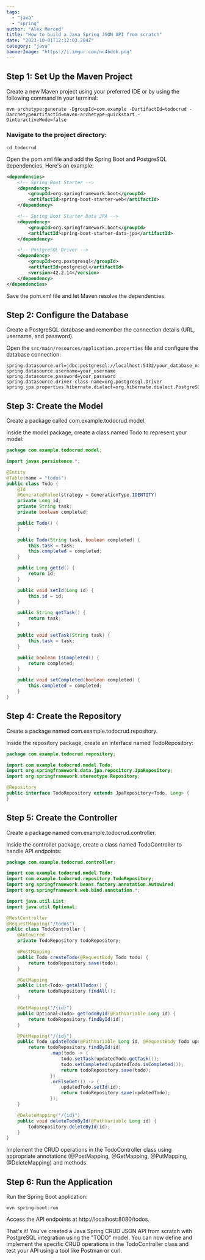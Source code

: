 ```yaml
---
tags:
  - "java"
  - "spring"
author: "Alex Merced"
title: "How to build a Java Spring JSON API from scratch"
date: "2023-10-01T12:12:03.284Z"
category: "java"
bannerImage: "https://i.imgur.com/nc4bdok.png"
---
```


## Step 1: Set Up the Maven Project

Create a new Maven project using your preferred IDE or by using the following command in your terminal:

```shell
mvn archetype:generate -DgroupId=com.example -DartifactId=todocrud -DarchetypeArtifactId=maven-archetype-quickstart -DinteractiveMode=false
```

### Navigate to the project directory:

```shell
cd todocrud
```

Open the pom.xml file and add the Spring Boot and PostgreSQL dependencies. Here's an example:

```xml
<dependencies>
    <!-- Spring Boot Starter -->
    <dependency>
        <groupId>org.springframework.boot</groupId>
        <artifactId>spring-boot-starter-web</artifactId>
    </dependency>

    <!-- Spring Boot Starter Data JPA -->
    <dependency>
        <groupId>org.springframework.boot</groupId>
        <artifactId>spring-boot-starter-data-jpa</artifactId>
    </dependency>

    <!-- PostgreSQL Driver -->
    <dependency>
        <groupId>org.postgresql</groupId>
        <artifactId>postgresql</artifactId>
        <version>42.2.14</version>
    </dependency>
</dependencies>
```

Save the pom.xml file and let Maven resolve the dependencies.

## Step 2: Configure the Database

Create a PostgreSQL database and remember the connection details (URL, username, and password).

Open the `src/main/resources/application.properties` file and configure the database connection:

```shell
spring.datasource.url=jdbc:postgresql://localhost:5432/your_database_name
spring.datasource.username=your_username
spring.datasource.password=your_password
spring.datasource.driver-class-name=org.postgresql.Driver
spring.jpa.properties.hibernate.dialect=org.hibernate.dialect.PostgreSQLDialect
```

## Step 3: Create the Model

Create a package called com.example.todocrud.model.

Inside the model package, create a class named Todo to represent your model:

```java
package com.example.todocrud.model;

import javax.persistence.*;

@Entity
@Table(name = "todos")
public class Todo {
    @Id
    @GeneratedValue(strategy = GenerationType.IDENTITY)
    private Long id;
    private String task;
    private boolean completed;

    public Todo() {
    }

    public Todo(String task, boolean completed) {
        this.task = task;
        this.completed = completed;
    }

    public Long getId() {
        return id;
    }

    public void setId(Long id) {
        this.id = id;
    }

    public String getTask() {
        return task;
    }

    public void setTask(String task) {
        this.task = task;
    }

    public boolean isCompleted() {
        return completed;
    }

    public void setCompleted(boolean completed) {
        this.completed = completed;
    }
}
```

## Step 4: Create the Repository

Create a package named com.example.todocrud.repository.

Inside the repository package, create an interface named TodoRepository:

```java
package com.example.todocrud.repository;

import com.example.todocrud.model.Todo;
import org.springframework.data.jpa.repository.JpaRepository;
import org.springframework.stereotype.Repository;

@Repository
public interface TodoRepository extends JpaRepository<Todo, Long> {
}
```

## Step 5: Create the Controller

Create a package named com.example.todocrud.controller.

Inside the controller package, create a class named TodoController to handle API endpoints:

```java
package com.example.todocrud.controller;

import com.example.todocrud.model.Todo;
import com.example.todocrud.repository.TodoRepository;
import org.springframework.beans.factory.annotation.Autowired;
import org.springframework.web.bind.annotation.*;

import java.util.List;
import java.util.Optional;

@RestController
@RequestMapping("/todos")
public class TodoController {
    @Autowired
    private TodoRepository todoRepository;

    @PostMapping
    public Todo createTodo(@RequestBody Todo todo) {
        return todoRepository.save(todo);
    }

    @GetMapping
    public List<Todo> getAllTodos() {
        return todoRepository.findAll();
    }

    @GetMapping("/{id}")
    public Optional<Todo> getTodoById(@PathVariable Long id) {
        return todoRepository.findById(id);
    }

    @PutMapping("/{id}")
    public Todo updateTodo(@PathVariable Long id, @RequestBody Todo updatedTodo) {
        return todoRepository.findById(id)
                .map(todo -> {
                    todo.setTask(updatedTodo.getTask());
                    todo.setCompleted(updatedTodo.isCompleted());
                    return todoRepository.save(todo);
                })
                .orElseGet(() -> {
                    updatedTodo.setId(id);
                    return todoRepository.save(updatedTodo);
                });
    }

    @DeleteMapping("/{id}")
    public void deleteTodoById(@PathVariable Long id) {
        todoRepository.deleteById(id);
    }
}
```

Implement the CRUD operations in the TodoController class using appropriate annotations (@PostMapping, @GetMapping, @PutMapping, @DeleteMapping) and methods.

## Step 6: Run the Application

Run the Spring Boot application:

```shell
mvn spring-boot:run
```

Access the API endpoints at http://localhost:8080/todos.

That's it! You've created a Java Spring CRUD JSON API from scratch with PostgreSQL integration using the "TODO" model. You can now define and implement the specific CRUD operations in the TodoController class and test your API using a tool like Postman or curl.